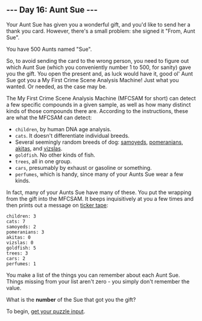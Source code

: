 ## --- Day 16: Aunt Sue ---

Your Aunt Sue has given you a wonderful gift, and you'd like to send her a
thank you card. However, there's a small problem: she signed it
"From, Aunt Sue".

You have 500 Aunts named "Sue".

So, to avoid sending the card to the wrong person, you need to figure out which
Aunt Sue (which you conveniently number 1 to 500, for sanity) gave you the
gift. You open the present and, as luck would have it, good ol' Aunt Sue got
you a My First Crime Scene Analysis Machine! Just what you wanted. Or needed,
as the case may be.

The My First Crime Scene Analysis Machine (MFCSAM for short) can detect a few
specific compounds in a given sample, as well as how many distinct kinds of
those compounds there are. According to the instructions, these are what the
MFCSAM can detect:

* `children`, by human DNA age analysis.
* `cats`. It doesn't differentiate individual breeds.
* Several seemingly random breeds of dog: [samoyeds][], [pomeranians][],
  [akitas][], and [vizslas][].
* `goldfish`. No other kinds of fish.
* `trees`, all in one group.
* `cars`, presumably by exhaust or gasoline or something.
* `perfumes`, which is handy, since many of your Aunts Sue wear a few kinds.

In fact, many of your Aunts Sue have many of these. You put the wrapping from
the gift into the MFCSAM. It beeps inquisitively at you a few times and then
prints out a message on
[ticker tape](https://en.wikipedia.org/wiki/Ticker_tape):

```
children: 3
cats: 7
samoyeds: 2
pomeranians: 3
akitas: 0
vizslas: 0
goldfish: 5
trees: 3
cars: 2
perfumes: 1
```

You make a list of the things you can remember about each Aunt Sue. Things
missing from your list aren't zero - you simply don't remember the value.

What is the **number** of the Sue that got you the gift?

To begin, [get your puzzle input](input.txt).

[samoyeds]:    https://en.wikipedia.org/wiki/Samoyed_dog
[pomeranians]: https://en.wikipedia.org/wiki/Pomeranian_dog
[akitas]:      https://en.wikipedia.org/wiki/Akita_%28dog%29
[vizslas]:     https://en.wikipedia.org/wiki/Vizsla
